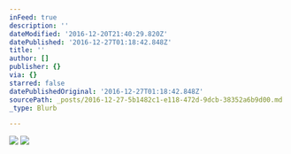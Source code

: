 ```yaml
---
inFeed: true
description: ''
dateModified: '2016-12-20T21:40:29.820Z'
datePublished: '2016-12-27T01:18:42.848Z'
title: ''
author: []
publisher: {}
via: {}
starred: false
datePublishedOriginal: '2016-12-27T01:18:42.848Z'
sourcePath: _posts/2016-12-27-5b1482c1-e118-472d-9dcb-38352a6b9d00.md
_type: Blurb

---
```

![](https://the-grid-user-content.s3-us-west-2.amazonaws.com/b45a6518-4962-4e09-9877-85e313c394f3.jpg)
![](https://the-grid-user-content.s3-us-west-2.amazonaws.com/9a9e835d-cbf7-4278-9966-6de739495ea3.jpg)